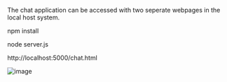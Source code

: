 The chat application can be accessed with two seperate webpages in the local host system. 

npm install 

node server.js

http://localhost:5000/chat.html

![image](https://github.com/Jalakamhima/Local-Chat-Application/assets/106132122/35f590a2-74fd-4dd5-b2c9-e813deca3e0c)
